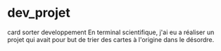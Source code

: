 # dev_projet
card sorter developpement 
En terminal scientifique, j'ai eu a réaliser un projet qui avait pour but de trier des cartes à l'origine dans le désordre. 
